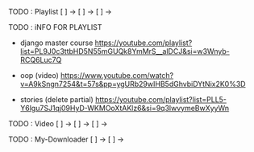 TODO : Playlist
[ ] ->
[ ] ->
[ ] ->

TODO : iNFO FOR PLAYLIST

- django master course
  https://youtube.com/playlist?list=PL9J0c3ttbHD5N55mGUQk8YmMrS__alDCJ&si=w3Wnyb-RCQ6Luc7Q

- oop (video)
https://www.youtube.com/watch?v=A9kSngn7254&t=57s&pp=ygURb29wIHB5dGhvbiDYtNix2K0%3D

- stories (delete partial)
https://youtube.com/playlist?list=PLL5-Y6lgu7SJ1qj09HyD-WKMOoXtAKlz6&si=9q3lwvymeBwXyyWn

TODO : Video
[ ] ->
[ ] ->
[ ] ->

TODO : My-Downloader
[ ] ->
[ ] ->
